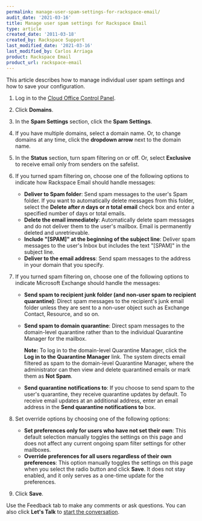 ```yaml
---
permalink: manage-user-spam-settings-for-rackspace-email/
audit_date: '2021-03-16'
title: Manage user spam settings for Rackspace Email
type: article
created_date: '2011-03-18'
created_by: Rackspace Support
last_modified_date: '2021-03-16'
last_modified_by: Carlos Arriaga
product: Rackspace Email
product_url: rackspace-email
---
```


This article describes how to manage individual user spam settings and how to save your configuration.

1. Log in to the [Cloud Office Control Panel](https://cp.rackspace.com/).
2. Click **Domains**.
3. In the **Spam Settings** section, click the **Spam Settings**.
4. If you have multiple domains, select a domain name. Or, to change domains at any time, click the **dropdown arrow**
   next to the domain name.
5. In the **Status** section, turn spam filtering on or off. Or, select **Exclusive** to receive email only from senders on the safelist.
6. If you turned spam filtering on, choose one of the following options to indicate how Rackspace Email
   should handle messages:

    - **Deliver to Spam folder**: Send spam messages to the user's Spam folder. If you want to automatically delete
      messages from this folder, select the **Delete after *n* days or *n* total email** check box and enter a
      specified number of days or total emails.
    - **Delete the email immediately**: Automatically delete spam messages and do not deliver them to the user's
      mailbox. Email is permanently deleted and unretrievable.
    - **Include "\[SPAM\]" at the beginning of the subject line**: Deliver spam messages to the user's Inbox but
      includes the text "\[SPAM\]" in the subject line.
    - **Deliver to the email address**: Send spam messages to the address in your domain that you specify.

7. If you turned spam filtering on, choose one of the following options to indicate Microsoft Exchange should handle
   the messages:

    - **Send spam to recipient junk folder (and non-user spam to recipient quarantine)**: Direct spam messages to the
      recipient's junk email folder unless they are sent to a non-user object such as Exchange Contact, Resource, and so on.
    - **Send spam to domain quarantine**: Direct spam messages to the domain-level quarantine rather than to the
      individual Quarantine Manager for the mailbox.
      
      **Note:** To log in to the domain-level Quarantine Manager, click the **Log in to the Quarantine Manager** link. The
      system directs email filtered as spam to the domain-level Quarantine Manager, where the administrator can then
      view and delete quarantined emails or mark them as **Not Spam**.

    - **Send quarantine notifications to**: If you choose to send spam to the user's quarantine, they receive quarantine
      updates by default. To receive email updates at an additional address, enter an email address in the
      **Send quarantine notifications to** box.

8. Set override options by choosing one of the following options:

   - **Set preferences only for users who have not set their own**: This default selection manually toggles the settings on
     this page and does not affect any current ongoing spam filter settings for other mailboxes.
   - **Override preferences for all users regardless of their own preferences**: This option manually toggles the settings
     on this page when you select the radio button and click **Save**. It does not stay enabled, and it only serves as a
     one-time update for the preferences.

9. Click **Save**.

Use the Feedback tab to make any comments or ask questions. You can also click **Let's Talk**
to [start the conversation](https://www.rackspace.com/). 
